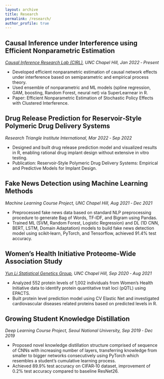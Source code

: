```yaml
---
layout: archive
title: Research
permalink: /research/
author_profile: true
---
```



## Causal Inference under Interference using Efficient Nonparametric Estimation 
_[Causal Inference Research Lab (CIRL)](https://causal.unc.edu), UNC Chapel Hill, Jan 2022 ‑ Present_
* Developed efficient nonparametric estimation of causal network effects under interference based on semiparametric and empirical process theory.
* Used ensemble of nonparametric and ML models (spline regression, GAM, boosting, Random Forest, neural net) via SuperLearnear in R.
* Paper: Efficient Nonparametric Estimation of Stochastic Policy Effects with Clustered Interference.

## Drug Release Prediction for Reservoir‑Style Polymeric Drug Delivery Systems 
_Research Triangle Institute International, Mar 2022 ‑ Sep 2022_
* Designed and built drug release prediction model and visualized results in R, enabling rational drug implant design without extensive in vitro testing.
* Publication: Reservoir‑Style Polymeric Drug Delivery Systems: Empirical and Predictive Models for Implant Design.

## Fake News Detection using Machine Learning Methods
_Machine Learning Course Project, UNC Chapel Hill, Aug 2021 ‑ Dec 2021_
* Preprocessed fake news data based on standard NLP preprocessing procedure to generate Bag of Words, TF‑IDF, and Bigram using Pandas.
* Trained ML (SVM, Random Forest, Logistic Regression) and DL (1D CNN, BERT, LSTM, Domain Adaptation) models to build fake news detection model using scikit‑learn, PyTorch, and Tensorflow, achieved 91.4% test accuracy.

## Women’s Health Initiative Proteome‑Wide Association Study 
_[Yun Li Statistical Genetics Group](https://yunliweb.its.unc.edu), UNC Chapel Hill, Sep 2020 ‑ Aug 2021_
* Analyzed 552 protein levels of 1,002 individuals from Women’s Health Initiative data to identify protein quantitative trait loci (pQTL) using EPACTS.
* Built protein level prediction model using CV Elastic Net and investigated cardiovascular diseases related proteins based on predicted levels in R.

## Growing Student Knowledge Distillation
_Deep Learning Course Project, Seoul National University, Sep 2019 ‑ Dec 2019_
* Proposed novel knowledge distillation structure comprised of sequence of CNNs with increasing number of layers, transferring knowledge from smaller to bigger networks consecutively using PyTorch which resembles a student’s cumulative learning process.
* Achieved 89.9% test accuracy on CIFAR‑10 dataset, improvement of 0.2% test accuracy compared to baseline ResNet26.
